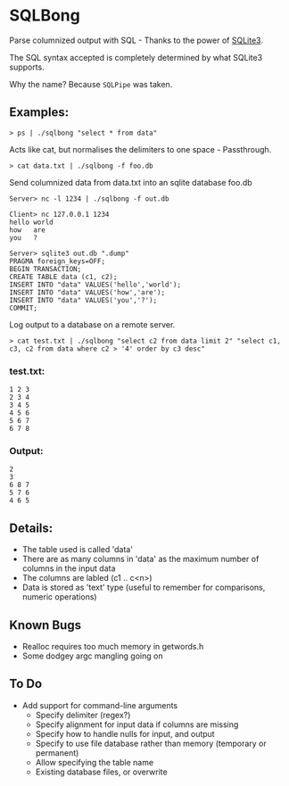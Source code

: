 
SQLBong
=======


Parse columnized output with SQL - Thanks to the power of <a href="http://www.sqlite.org/">SQLite3</a>.

The SQL syntax accepted is completely determined by what SQLite3 supports.

Why the name? Because `SQLPipe` was taken.

## Examples:

    > ps | ./sqlbong "select * from data"

  Acts like cat, but normalises the delimiters to one space - Passthrough.

    > cat data.txt | ./sqlbong -f foo.db

  Send columnized data from data.txt into an sqlite database foo.db

    Server> nc -l 1234 | ./sqlbong -f out.db

    Client> nc 127.0.0.1 1234
    hello world
    how   are
    you   ?

    Server> sqlite3 out.db ".dump"
    PRAGMA foreign_keys=OFF;
    BEGIN TRANSACTION;
    CREATE TABLE data (c1, c2);
    INSERT INTO "data" VALUES('hello','world');
    INSERT INTO "data" VALUES('how','are');
    INSERT INTO "data" VALUES('you','?');
    COMMIT;

  Log output to a database on a remote server.

    > cat test.txt | ./sqlbong "select c2 from data limit 2" "select c1, c3, c2 from data where c2 > '4' order by c3 desc"

### test.txt:

    1 2 3
    2 3 4
    3 4 5
    4 5 6
    5 6 7
    6 7 8

### Output:

    2
    3
    6 8 7
    5 7 6
    4 6 5

Details:
--------

* The table used is called 'data'
* There are as many columns in 'data' as the maximum number of columns in the input data
* The columns are labled (c1 .. c\<n\>)
* Data is stored as 'text' type (useful to remember for comparisons, numeric operations)

Known Bugs
----------

* Realloc requires too much memory in getwords.h
* Some dodgey argc mangling going on

To Do
-----

* Add support for command-line arguments
  - Specify delimiter (regex?)
  - Specify alignment for input data if columns are missing
  - Specify how to handle nulls for input, and output
  - Specify to use file database rather than memory (temporary or permanent)
  - Allow specifying the table name
  - Existing database files, or overwrite



